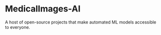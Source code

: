 # MedicalImages-AI
A host of open-source projects that make automated ML models accessible to everyone.
